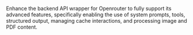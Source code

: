 Enhance the backend API wrapper for Openrouter to fully support its advanced features, specifically enabling the use of system prompts, tools, structured output, managing cache interactions, and processing image and PDF content.